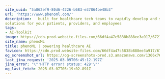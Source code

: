 ```yaml
---
site_uuid: "5a062ef9-80d6-4226-b683-e37864be48b3"
url: 'https://www.phenoml.com/'
description:   built for healthcare tech teams to rapidly develop and scale AI-native
solutions for your patients, providers, and employees
tags:
- AI-Toolkit
image: https://cdn.prod.website-files.com/66df4a47c5838b888ee3a917/6721a9a35bef5c883e76ab71_256.png
site_name: phenoML
title: phenoML | powering healthcare AI
favicon: https://cdn.prod.website-files.com/66df4a47c5838b888ee3a917/6722fdd631dd08b677309d5b_32x32.png
og_screenshot_url: https://og-screenshots-prod.s3.amazonaws.com/1366x768/80/false/6606d7bbe69af72ec25dfd27673c1c92b022ace6e119f90f00ce3b1178f09a6e.jpeg
last_jina_request: '2025-03-09T06:45:12.197Z'
jina_error: "\"'HTTP error! status: 429'\""
og_last_fetch: 2025-03-07T05:19:02.891Z
---
```


